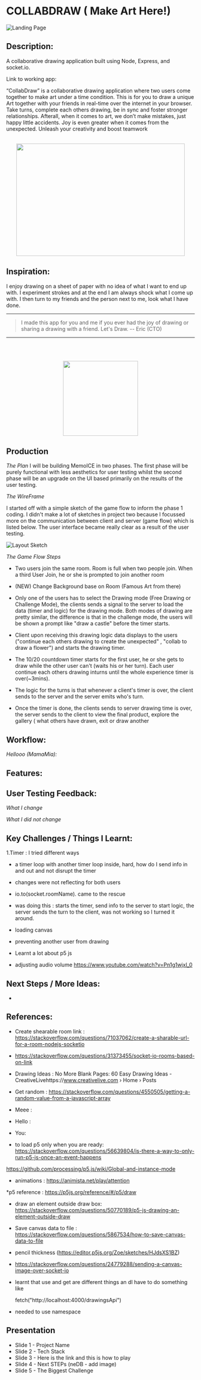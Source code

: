 # COLLABDRAW ( Make Art Here!) 
![Landing Page](https://eric-asare.github.io/ConnectionsLab/projectTwo/design/doc-images/landingPage2.png)

## Description:
A collaborative drawing application built using Node, Express, and socket.io.

Link to working app: 

“CollabDraw” is a collaborative drawing application where two users come together to make art under a time condition. This is for you to draw a unique Art together with your friends in real-time over the internet in your browser. Take turns, complete each others drawing, be in sync and foster stronger relationships. Afterall, when it comes to art, we don’t make mistakes, just happy little accidents. Joy is even greater when it comes from the unexpected. Unleash your creativity and boost teamwork<br/><br/>


<p align="center">
  <img 
    width="450"
    height="300"
    src="placekitten.com/450/300"
  >
</p>

## Inspiration:
I enjoy drawing on a sheet of paper with no idea of what I want to end up with. I experiment strokes and at the end I am always shock what I come up with. I then turn to my friends and the person next to me, look what I have done. 

---

> I made this app for you and me if you ever had the joy of drawing or sharing a drawing with a friend. Let's Draw.
> -- Eric (CTO)
---
<br/><br/>

<p align="center">
  <img 
    width="200"
    height="200"
    src="placekitten.com/200/200"
  >
</p>

## Production

 _The Plan_
I will be building MemoICE in two phases. The first phase will be purely functional with less aesthetics for user testing whilst the second phase will be an upgrade on the UI based primarily on the results of the user testing. 

_The WireFrame_

I started off with a simple sketch of the game flow to inform the phase 1 coding. I didn't make a lot of sketches in project two because I focussed more on the communication between client and server (game flow) which is listed below. The user interface became really clear as a result of the user testing. 

![Layout Sketch](https://eric-asare.github.io/ConnectionsLab/week10/memoICE/design/collabDrawWireframe.png)

_The Game Flow Steps_  
* Two users join the same room. Room is full when two people join. When a third User Join, he or she is prompted to join another room

* (NEW) Change Background base on Room (Famous Art from there)

* Only one of the users has to select the Drawing mode (Free Drawing or Challenge Mode), the clients sends a signal to the server to load the data (timer and logic) for the drawing mode. Both modes of drawing are pretty similar, the difference is that in the challenge mode, the users will be shown a prompt like "draw a castle" before the timer starts. 
   
*  Client upon receiving this drawing logic data displays to the users ("continue each others drawing to create the unexpected" , "collab to draw a flower") and starts the drawing timer. 

* The 10/20 countdown timer starts for the first user, he or she gets to draw while the other user can't (waits his or her turn). Each user continue each others drawing inturns until the whole experience timer is over(~3mins). 

* The logic for the turns is that whenever a client's timer is over, the client sends to the server and the server emits who's turn. 
   
*  Once the timer is done, the clients sends to server drawing time is over, the server sends to the client to view the final product, explore the gallery ( what others have drawn, exit or draw another
  


## Workflow:

_Hellooo (MamaMia):_


## Features:

## User Testing Feedback:
_What I change_

_What I did not change_


## Key Challenges / Things I Learnt:
1.Timer : I tried different ways
* a timer loop with another timer loop inside, hard, how do I send info in and out and not disrupt the timer

* changes were not reflecting for both users
-  io.to(socket.roomName). came to the rescue


* was doing this : starts the timer, send info to the server to start logic, the server sends the turn to the client, was not working so I turned it around. 


* loading canvas

* preventing another user from drawing

* Learnt a lot about p5 js
- adjusting audio volume
https://www.youtube.com/watch?v=Pn1g1wjxl_0

## Next Steps / More Ideas:
*


## References:

* Create shearable room link : https://stackoverflow.com/questions/71037062/create-a-sharable-url-for-a-room-nodejs-socketio

* https://stackoverflow.com/questions/31373455/socket-io-rooms-based-on-link

* Drawing Ideas : 
No More Blank Pages: 60 Easy Drawing Ideas - CreativeLivehttps://www.creativelive.com › Home › Posts

* Get random : https://stackoverflow.com/questions/4550505/getting-a-random-value-from-a-javascript-array

* Meee : 
* Hello : 
* You: 

* to load p5 only when you are ready: https://stackoverflow.com/questions/56639804/is-there-a-way-to-only-run-p5-js-once-an-event-happens


https://github.com/processing/p5.js/wiki/Global-and-instance-mode

* animations : https://animista.net/play/attention


*p5 reference : https://p5js.org/reference/#/p5/draw


* draw an element outside draw box: https://stackoverflow.com/questions/50770189/p5-js-drawing-an-element-outside-draw

* Save canvas data to file : https://stackoverflow.com/questions/5867534/how-to-save-canvas-data-to-file


* pencil thickness (https://editor.p5js.org/Zoe/sketches/HJdsXS1BZ)


* https://stackoverflow.com/questions/24779288/sending-a-canvas-image-over-socket-io


* learnt that use and get are different things an dI have to do something like

    fetch("http://localhost:4000/drawingsApi")


* needed to use namespace


## Presentation
* Slide 1 - Project Name
* Slide 2 - Tech Stack
* Slide 3 - Here is the link and this is how to play
* Slide 4 - Next STEPs (neDB - add image)
* Slide 5 - The Biggest Challenge